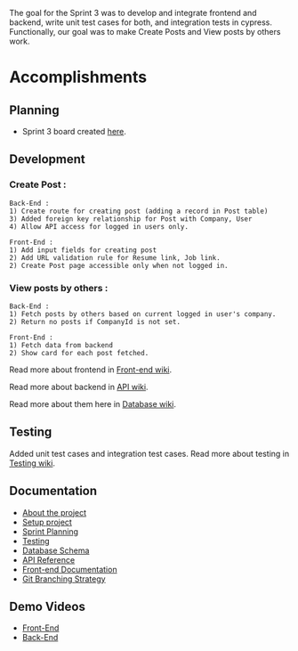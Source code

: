 The goal for the Sprint 3 was to develop and integrate frontend and backend, write unit test cases for both, and integration tests in cypress. Functionally, our goal was to make Create Posts and View posts by others work.

# Accomplishments

## Planning
- Sprint 3 board created [here](https://github.com/haxxorsid/referralboard/projects/5).

## Development

### Create Post :
	Back-End :
	1) Create route for creating post (adding a record in Post table)
	3) Added foreign key relationship for Post with Company, User
	4) Allow API access for logged in users only.
 
	Front-End :
	1) Add input fields for creating post
    2) Add URL validation rule for Resume link, Job link.
	2) Create Post page accessible only when not logged in.

### View posts by others :

	Back-End :
	1) Fetch posts by others based on current logged in user's company.
	2) Return no posts if CompanyId is not set.

	Front-End : 
	1) Fetch data from backend
    2) Show card for each post fetched. 

Read more about frontend in [Front-end wiki](https://github.com/haxxorsid/referralboard/wiki/Frontend-Documentation).

Read more about backend in [API wiki](https://github.com/haxxorsid/referralboard/wiki/API-Reference).

Read more about them here in [Database wiki](https://github.com/haxxorsid/referralboard/wiki/Database-Schema).

## Testing
Added unit test cases and integration test cases.
Read more about testing in [Testing wiki](https://github.com/haxxorsid/referralboard/wiki/Testing).

## Documentation

- [About the project](https://github.com/haxxorsid/referralboard/wiki)
- [Setup project](https://github.com/haxxorsid/referralboard/wiki/Setup)
- [Sprint Planning](https://github.com/haxxorsid/referralboard/wiki/Sprint-planning)
- [Testing](https://github.com/haxxorsid/referralboard/wiki/Testing)
- [Database Schema](https://github.com/haxxorsid/referralboard/wiki/Database-Schema)
- [API Reference](https://github.com/haxxorsid/referralboard/wiki/API-Reference)
- [Front-end Documentation](https://github.com/haxxorsid/referralboard/wiki/Frontend-Documentation)
- [Git Branching Strategy](https://github.com/haxxorsid/referralboard/wiki/Branching-Strategy)

## Demo Videos

- [Front-End]()
- [Back-End]()

